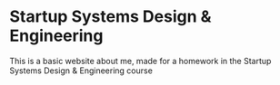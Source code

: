 # Startup Systems Design & Engineering 
This is a basic website about me, made for a homework in the Startup Systems Design & Engineering course
